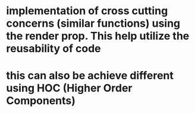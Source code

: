 # implementation of cross cutting concerns (similar functions) using the render prop. This help utilize the reusability of code
# this can also be achieve different using HOC (Higher Order Components)